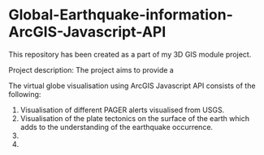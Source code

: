 # Global-Earthquake-information-ArcGIS-Javascript-API
This repository has been created as a part of my 3D GIS module project.

Project description:
The project aims to provide a 


The virtual globe visualisation using ArcGIS Javascript API consists of the following:
  1. Visualisation of different PAGER alerts visualised from USGS.
  2. Visualisation of the plate tectonics on the surface of the earth which adds to the understanding of the earthquake occurrence.
  3. 
  4. 
